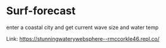 # Surf-forecast
enter a coastal city and get current wave size and water temp


Link: https://stunningwaterywebsphere--rmccorkle46.repl.co/
